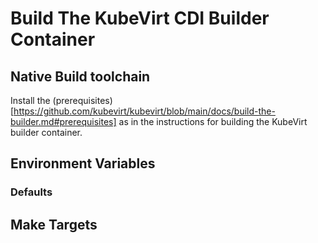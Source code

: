 # Build The KubeVirt CDI Builder Container

## Native Build toolchain

Install the (prerequisites)[https://github.com/kubevirt/kubevirt/blob/main/docs/build-the-builder.md#prerequisites] as in the instructions for building the KubeVirt builder container. 

## Environment Variables

### Defaults

## Make Targets




